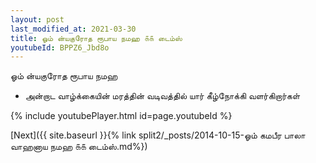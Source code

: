 ```yaml
---
layout: post
last_modified_at: 2021-03-30
title: ஓம் ன்யகுரோத ரூபாய நமஹ ௧௧ டைம்ஸ்
youtubeId: BPPZ6_Jbd8o
---
```

 
 
 ஓம் ன்யகுரோத ரூபாய நமஹ  
 
 -  அன்றாட வாழ்க்கையின் மரத்தின் வடிவத்தில் யார் கீழ்நோக்கி வளர்கிறார்கள் 
 
  
 
  
 
 
 
 
 
 


{% include youtubePlayer.html id=page.youtubeId %}
 
[Next]({{ site.baseurl }}{% link  split2/_posts/2014-10-15-ஓம் கமபீர பாலா வாஹனாய நமஹ ௧௧ டைம்ஸ்.md%})
 
